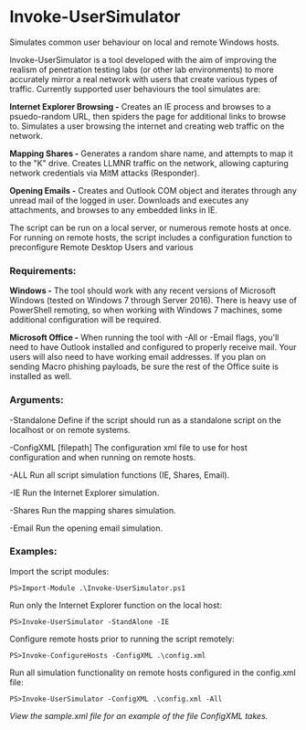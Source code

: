 # Invoke-UserSimulator
Simulates common user behaviour on local and remote Windows hosts.

Invoke-UserSimulator is a tool developed with the aim of improving the realism of penetration testing labs (or other lab environments) to more accurately mirror a real network with users that create various types of traffic. Currently supported user behaviours the tool simulates are:

**Internet Explorer Browsing -** Creates an IE process and browses to a psuedo-random URL, then spiders the page for additional links to browse to. Simulates a user browsing the internet and creating web traffic on the network. 

**Mapping Shares -** Generates a random share name, and attempts to map it to the "K" drive. Creates LLMNR traffic on the network, allowing capturing network credentials via MitM attacks (Responder).

**Opening Emails -** Creates and Outlook COM object and iterates through any unread mail of the logged in user. Downloads and executes any attachments, and browses to any embedded links in IE.

The script can be run on a local server, or numerous remote hosts at once. For running on remote hosts, the script includes a configuration function to preconfigure Remote Desktop Users and various 

### Requirements:
**Windows -** The tool should work with any recent versions of Microsoft Windows (tested on Windows 7 through Server 2016). There is heavy use of PowerShell remoting, so when working with Windows 7 machines, some additional configuration will be required. 

**Microsoft Office -** When running the tool with -All or -Email flags, you'll need to have Outlook installed and configured to properly receive mail. Your users will also need to have working email addresses. If you plan on sending Macro phishing payloads, be sure the rest of the Office suite is installed as well.

### Arguments:
-Standalone
Define if the script should run as a standalone script on the localhost or on remote systems.

-ConfigXML [filepath]
The configuration xml file to use for host configuration and when running on remote hosts.

-ALL
Run all script simulation functions (IE, Shares, Email).

-IE
Run the Internet Explorer simulation.

-Shares
Run the mapping shares simulation.

-Email
Run the opening email simulation.

### Examples:
Import the script modules:

`PS>Import-Module .\Invoke-UserSimulator.ps1`

Run only the Internet Explorer function on the local host:

`PS>Invoke-UserSimulator -StandAlone -IE`

Configure remote hosts prior to running the script remotely:

`PS>Invoke-ConfigureHosts -ConfigXML .\config.xml`

Run all simulation functionality on remote hosts configured in the config.xml file:

`PS>Invoke-UserSimulator -ConfigXML .\config.xml -All`

*View the sample.xml file for an example of the file ConfigXML takes.*
